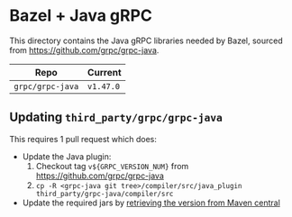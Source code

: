 # Bazel + Java gRPC

This directory contains the Java gRPC libraries needed by Bazel, sourced from
<https://github.com/grpc/grpc-java>.

| Repo             | Current   |
| ---------------- | --------- |
| `grpc/grpc-java` | `v1.47.0` |

## Updating `third_party/grpc/grpc-java`

This requires 1 pull request which does:

- Update the Java plugin:
  1. Checkout tag `v${GRPC_VERSION_NUM}` from <https://github.com/grpc/grpc-java>
  2. `cp -R <grpc-java git tree>/compiler/src/java_plugin third_party/grpc-java/compiler/src`
- Update the required jars by [retrieving the version from Maven central](https://repo1.maven.org/maven2/io/grpc/)
